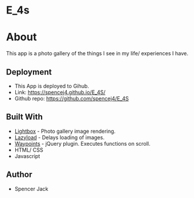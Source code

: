 # E_4s

# **About**
This app is a photo gallery of the things I see in my life/ experiences I have.

## Deployment
* This App is deployed to Gihub.
* Link: https://spencej4.github.io/E_4S/
* Github repo: https://github.com/spencej4/E_4S

## Built With

* [Lightbox](https://www.npmjs.com/package/lightbox) - Photo gallery image rendering.
* [Lazyload](https://www.npmjs.com/package/jquery-lazyload) - Delays loading of images.
* [Waypoints](https://www.npmjs.com/package/jquery-waypoints) - jQuery plugin. Executes functions on scroll.
* HTML/ CSS
* Javascript

## Author

* Spencer Jack
